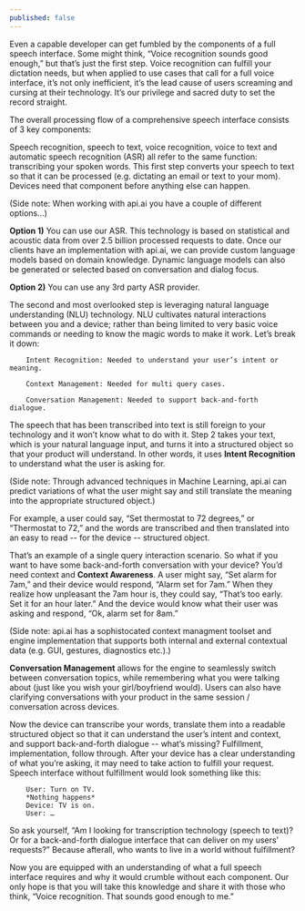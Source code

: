```yaml
---
published: false
---
```


Even a capable developer can get fumbled by the components of a full speech interface.  Some might think, “Voice recognition sounds good enough,” but that’s just the first step. Voice recognition can fulfill your dictation needs, but when applied to use cases that call for a full voice interface, it’s not only inefficient, it’s the lead cause of users screaming and cursing at their technology. It’s our privilege and sacred duty to set the record straight.

The overall processing flow of a comprehensive speech interface consists of 3 key components:

<INSERT IMAGE HERE>

Speech recognition, speech to text, voice recognition, voice to text and automatic speech recognition (ASR) all refer to the same function: transcribing your spoken words. This first step converts your speech to text so that it can be processed (e.g. dictating an email or text to your mom). Devices need that component before anything else can happen.

(Side note: When working with api.ai you have a couple of different options…) 

**Option 1)** You can use our ASR.  This technology is based on statistical and acoustic data from over 2.5 billion processed requests to date.  Once our clients have an implementation with api.ai, we can provide custom language models based on domain knowledge.  Dynamic language models can also be generated or selected based on conversation and dialog focus.

**Option 2)** You can use any 3rd party ASR provider.

The second and most overlooked step is leveraging natural language understanding (NLU) technology. NLU cultivates natural interactions between you and a device; rather than being limited to very basic voice commands or needing to know the magic words to make it work. Let’s break it down:

		Intent Recognition: Needed to understand your user’s intent or meaning.

		Context Management: Needed for multi query cases.

		Conversation Management: Needed to support back-and-forth dialogue.

The speech that has been transcribed into text is still foreign to your technology and it won’t know what to do with it. Step 2 takes your text, which is your natural language input, and turns it into a structured object so that your product will understand. In other words, it uses **Intent Recognition** to understand what the user is asking for.

(Side note: Through advanced techniques in Machine Learning, api.ai can predict 
variations of what the user might say and still translate 
the meaning into the appropriate structured object.)

For example, a user could say, “Set thermostat to 72 degrees,” or “Thermostat to 72,” and the words are transcribed and then translated into an easy to read -- for the device -- structured object. 

<INSERT IMAGE HERE>

That’s an example of a single query interaction scenario. So what if you want to have some back-and-forth conversation with your device? You’d need context and **Context Awareness**. A user might say, “Set alarm for 7am,” and their device would respond, “Alarm set for 7am.” When they realize how unpleasant the 7am hour is, they could say, “That’s too early. Set it for an hour later.” And the device would know what their user was asking and respond, “Ok, alarm set for 8am.”

(Side note: api.ai has a sophistocated context managment toolset and engine implementation that supports both internal and external contextual data (e.g. GUI, gestures, diagnostics etc.).)

**Conversation Management** allows for the engine to seamlessly switch between conversation topics, while remembering what you were talking about (just like you wish your girl/boyfriend would).  Users can also have clarifying conversations with your product in the same session / conversation across devices.

Now the device can transcribe your words, translate them into a readable structured object so that it can understand the user’s intent and context, and support back-and-forth dialogue -- what’s missing? Fulfillment, implementation, follow through. After your device has a clear understanding of what you’re asking, it may need to take action to fulfill your request. Speech interface without fulfillment would look something like this:

		User: Turn on TV.
		*Nothing happens*
		Device: TV is on.
		User: …

So ask yourself, “Am I looking for transcription technology (speech to text)? Or for a back-and-forth dialogue interface that can deliver on my users’ requests?” Because afterall, who wants to live in a world without fulfillment?


Now you are equipped with an understanding of what a full speech interface requires and why it would crumble without each component. Our only hope is that you will take this knowledge and share it with those who think, “Voice recognition. That sounds good enough to me.”

